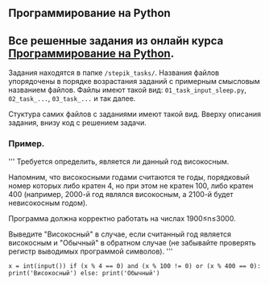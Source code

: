 ## Программирование на Python

Все решенные задания из онлайн курса [Программирование на Python](https://stepik.org/course/67/). 
--------------
Задания находятся в папке `/stepik_tasks/`. 
Названия файлов упорядочены в порядке возрастания заданий с примерным смысловым названием файлов.
Файлы имеют такой вид: 
`01_task_input_sleep.py`, `02_task_...`, `03_task_...` и так далее.

Стуктура самих файлов с заданиями имеют такой вид.
Вверху описания задания, внизу код с решением задачи.

### Пример.
'''
Требуется определить, является ли данный год високосным.

Напомним, что високосными годами считаются те годы, порядковый номер
которых либо кратен 4, но при этом не кратен 100, либо кратен 400
(например, 2000-й год являлся високосным, а 2100-й будет невисокосным
годом).

Программа должна корректно работать на числах 1900≤n≤3000.

Выведите "Високосный" в случае, если считанный год является високосным и
"Обычный" в обратном случае (не забывайте проверять регистр выводимых
программой символов).
'''

`
x = int(input())
if (x % 4 == 0) and (x % 100 != 0) or (x % 400 == 0):
    print('Високосный')
else:
    print('Обычный')
`

